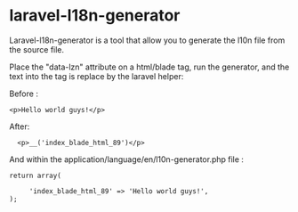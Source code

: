 laravel-l18n-generator
======================

Laravel-l18n-generator is a tool that allow you to generate the l10n file from the source file. 

Place the "data-lzn" attribute on a html/blade tag, run the generator, and the text into the tag is replace by the laravel helper:

Before : 

```
<p>Hello world guys!</p>
```
After:

```
  <p>__('index_blade_html_89')</p>
```

And within the application/language/en/l10n-generator.php file :

```
return array(

     'index_blade_html_89' => 'Hello world guys!',
);
```
